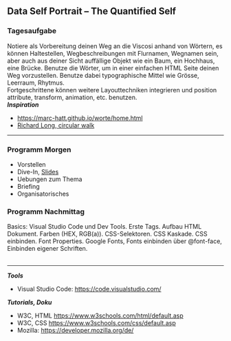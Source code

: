 
## Data Self Portrait – The Quantified Self

### Tagesaufgabe
Notiere als Vorbereitung deinen Weg an die Viscosi anhand von Wörtern, es können Haltestellen, Wegbeschreibungen mit Flurnamen, Wegnamen sein, aber auch aus deiner Sicht auffällige Objekt wie ein Baum, ein Hochhaus, eine Brücke. 
Benutze die Wörter, um in einer einfachen HTML Seite deinen Weg vorzustellen. Benutze dabei typographische Mittel wie Grösse, Leerraum, Rhytmus. <br/> Fortgeschrittene können weitere Layouttechniken integrieren und position attribute, transform, animation, etc. benutzen.<br/>
**_Inspiration_**
* https://marc-hatt.github.io/worte/home.html
* <a href="https://www.researchgate.net/figure/Richard-Long-A-sixty-minute-circle-walk-on-Dartmoor-1984-left-Guy-Debord-and-Asger_fig5_342563384">Richard Long, circular walk</a>

***

### Programm Morgen
* Vorstellen
* Dive-In, <a href="https://docs.google.com/presentation/d/1_5N9uI0hrKOS3jzc20hO9cQ0Ia0lkFt9tVsJk-1zkTY/">Slides</a>
* Uebungen zum Thema
* Briefing 
* Organisatorisches


### Programm Nachmittag

Basics:
Visual Studio Code und Dev Tools. 
Erste Tags. Aufbau HTML Dokument. Farben (HEX, RGB(a)). CSS-Selektoren. CSS Kaskade. CSS einbinden. Font Properties. Google Fonts, Fonts einbinden über @font-face, Einbinden eigener Schriften.<br/><br/>

***

**_Tools_**
* Visual Studio Code: https://code.visualstudio.com/

**_Tutorials, Doku_**
* W3C, HTML https://www.w3schools.com/html/default.asp
* W3C, CSS https://www.w3schools.com/css/default.asp
* Mozilla: https://developer.mozilla.org/de/
